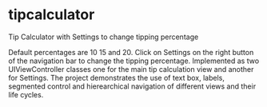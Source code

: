tipcalculator
=============

Tip Calculator with Settings to change tipping percentage

Default percentages are 10 15 and 20. Click on Settings on the right button of the navigation bar to change the tipping percentage.
Implemented as two UIViewController classes one for the main tip calculation view and another for Settings.
The project demonstrates the use of text box, labels, segmented control and hierearchical navigation of different views and their life cycles.
